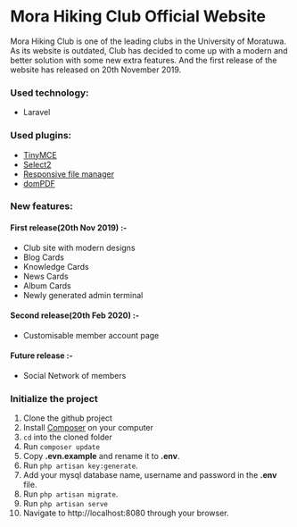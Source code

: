 # Mora Hiking Club Official Website
Mora Hiking Club is one of the leading clubs in the University of Moratuwa. As its website is outdated, Club has decided to come up with a modern and better solution with some new extra features. And the first release of the website has released on 20th November 2019.

### Used technology:
- Laravel

### Used plugins:
- [TinyMCE](https://www.tiny.cloud/)
- [Select2](https://select2.org/)
- [Responsive file manager](https://www.responsivefilemanager.com/)
- [domPDF](https://github.com/barryvdh/laravel-dompdf)

### New features:
#### First release(20th Nov 2019) :-
- Club site with modern designs
- Blog Cards
- Knowledge Cards
- News Cards
- Album Cards
- Newly generated admin terminal

#### Second release(20th Feb 2020) :-
- Customisable member account page

#### Future release :-
- Social Network of members

### Initialize the project
1. Clone the github project
1. Install [Composer](http://getcomposer.org) on your computer
1. `cd` into the cloned folder
1. Run `composer update`
1. Copy __.evn.example__ and rename it to __.env__.
1. Run `php artisan key:generate`.
1. Add your mysql database name, username and password in the __.env__ file.
1. Run `php artisan migrate`.
1. Run `php artisan serve`
1. Navigate to http://localhost:8080 through your browser.
